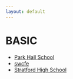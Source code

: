 ```yaml
---
layout: default
---
```

# BASIC
* [Park Hall School](/assignments/Park%20Hall%20School.html)
* [swcfe](/assignments/swcfe.html)
* [Stratford High School](/assignments/Stratford%20High%20School.html)
